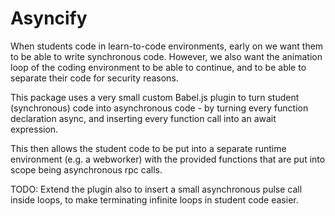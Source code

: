 # Asyncify

When students code in learn-to-code environments, early on we want them to be able to write synchronous
code. However, we also want the animation loop of the coding environment to be able to continue, and
to be able to separate their code for security reasons.

This package uses a very small custom Babel.js plugin to turn student (synchronous) code into 
asynchronous code - by turning every function declaration async, and inserting every function call into
an await expression.

This then allows the student code to be put into a separate runtime environment (e.g. a webworker) with the
provided functions that are put into scope being asynchronous rpc calls.

TODO: Extend the plugin also to insert a small asynchronous pulse call inside loops, to make terminating
infinite loops in student code easier.